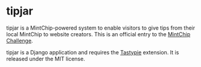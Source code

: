 tipjar
======

tipjar is a MintChip-powered system to enable visitors to give tips from
their local MintChip to website creators. This is an official entry to the
[MintChip Challenge](http://mintchipchallenge.com).

tipjar is a Django application and requires the
[Tastypie](http://tastypieapi.org) extension. It is released under the MIT
license.

